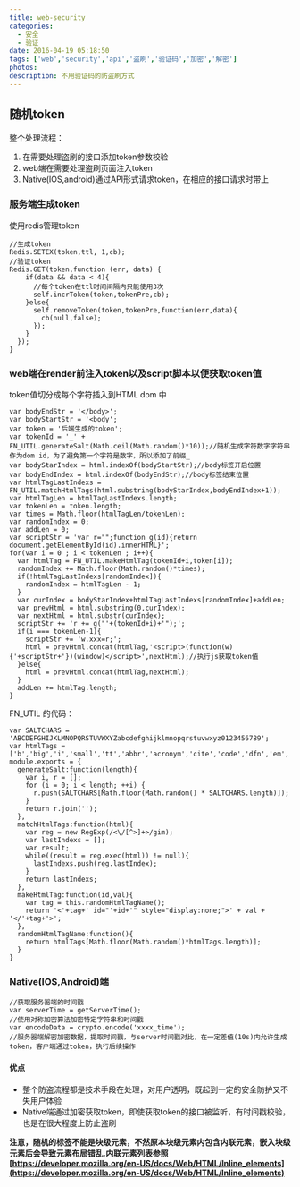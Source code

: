 ```yaml
---
title: web-security
categories:
  - 安全
  - 验证
date: 2016-04-19 05:18:50
tags: ['web','security','api','盗刷','验证码','加密','解密']
photos:
description: 不用验证码的防盗刷方式
---
```


## 随机token

整个处理流程：

1. 在需要处理盗刷的接口添加token参数校验
2. web端在需要处理盗刷页面注入token
3. Native(IOS,android)通过API形式请求token，在相应的接口请求时带上


### 服务端生成token

使用redis管理token

```
//生成token
Redis.SETEX(token,ttl, 1,cb);
//验证token
Redis.GET(token,function (err, data) {
    if(data && data < 4){
      //每个token在ttl时间间隔内只能使用3次
      self.incrToken(token,tokenPre,cb);
    }else{
      self.removeToken(token,tokenPre,function(err,data){
        cb(null,false);
      });
    }
  });
}
```

<!--more-->

### web端在render前注入token以及script脚本以便获取token值

token值切分成每个字符插入到HTML dom 中

```
var bodyEndStr = '</body>';
var bodyStartStr = '<body';
var token = '后端生成的token';
var tokenId = '_' + FN_UTIL.generateSalt(Math.ceil(Math.random()*10));//随机生成字符数字字符串作为dom id，为了避免第一个字符是数字，所以添加了前缀_
var bodyStarIndex = html.indexOf(bodyStartStr);//body标签开启位置
var bodyEndIndex = html.indexOf(bodyEndStr);//body标签结束位置
var htmlTagLastIndexs = FN_UTIL.matchHtmlTags(html.substring(bodyStarIndex,bodyEndIndex+1));
var htmlTagLen = htmlTagLastIndexs.length;
var tokenLen = token.length;
var times = Math.floor(htmlTagLen/tokenLen);
var randomIndex = 0;
var addLen = 0;
var scriptStr = 'var r="";function g(id){return document.getElementById(id).innerHTML}';
for(var i = 0 ; i < tokenLen ; i++){
  var htmlTag = FN_UTIL.makeHtmlTag(tokenId+i,token[i]);
  randomIndex += Math.floor(Math.random()*times);
  if(!htmlTagLastIndexs[randomIndex]){
    randomIndex = htmlTagLen - 1;
  }
  var curIndex = bodyStarIndex+htmlTagLastIndexs[randomIndex]+addLen;
  var prevHtml = html.substring(0,curIndex);
  var nextHtml = html.substr(curIndex); 
  scriptStr += 'r += g("'+(tokenId+i)+'");';
  if(i === tokenLen-1){
    scriptStr += 'w.xxx=r;';
    html = prevHtml.concat(htmlTag,'<script>(function(w){'+scriptStr+'})(window)</script>',nextHtml);//执行js获取token值
  }else{
    html = prevHtml.concat(htmlTag,nextHtml);
  }
  addLen += htmlTag.length;
}
```

FN_UTIL 的代码：

```
var SALTCHARS = 'ABCDEFGHIJKLMNOPQRSTUVWXYZabcdefghijklmnopqrstuvwxyz0123456789';
var htmlTags = ['b','big','i','small','tt','abbr','acronym','cite','code','dfn','em','kbd','strong','samp','time','bdo','map','q','span','sub','sup','button','label'];
module.exports = {
  generateSalt:function(length){
    var i, r = [];
    for (i = 0; i < length; ++i) {
      r.push(SALTCHARS[Math.floor(Math.random() * SALTCHARS.length)]);
    }
    return r.join('');
  },
  matchHtmlTags:function(html){
    var reg = new RegExp(/<\/[^>]+>/gim);
    var lastIndexs = [];
    var result;
    while((result = reg.exec(html)) != null){
      lastIndexs.push(reg.lastIndex);
    }
    return lastIndexs;
  },
  makeHtmlTag:function(id,val){
    var tag = this.randomHtmlTagName();
    return '<'+tag+' id="'+id+'" style="display:none;">' + val + '</'+tag+'>';
  },
  randomHtmlTagName:function(){
    return htmlTags[Math.floor(Math.random()*htmlTags.length)];
  }
}
```

### Native(IOS,Android)端

```
//获取服务器端的时间戳
var serverTime = getServerTime();
//使用对称加密算法加密特定字符串和时间戳
var encodeData = crypto.encode('xxxx_time');
//服务器端解密加密数据，提取时间戳，与server时间戳对比，在一定差值(10s)内允许生成token，客户端通过token，执行后续操作

```

#### 优点

- 整个防盗流程都是技术手段在处理，对用户透明，既起到一定的安全防护又不失用户体验
- Native端通过加密获取token，即使获取token的接口被监听，有时间戳校验，也是在很大程度上防止盗刷


**注意，随机的标签不能是块级元素，不然原本块级元素内包含内联元素，嵌入块级元素后会导致元素布局错乱.内联元素列表参照[https://developer.mozilla.org/en-US/docs/Web/HTML/Inline_elements](https://developer.mozilla.org/en-US/docs/Web/HTML/Inline_elements)**
